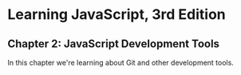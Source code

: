 # Learning JavaScript, 3rd Edition
## Chapter 2: JavaScript Development Tools

In this chapter we're learning about Git and other
development tools.